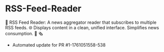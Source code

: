 # RSS-Feed-Reader
📰 RSS Feed Reader: A news aggregator reader that subscribes to multiple RSS feeds. 🌐 Displays content in a clean, unified interface. Simplifies news consumption. 🔄 🗞️


- Automated update for PR #1-1761051558-538